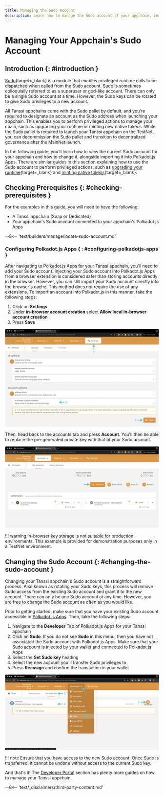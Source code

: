 ```yaml
---
title: Managing the Sudo Account
description: Learn how to manage the Sudo account of your appchain, including viewing and importing the Sudo key into Polkadot.js Apps and changing the current Sudo key.
---
```


# Managing Your Appchain's Sudo Account

## Introduction {: #introduction }

[Sudo](https://paritytech.github.io/polkadot-sdk/master/pallet_sudo/index.html){target=\_blank} is a module that enables privileged runtime calls to be dispatched when called from the Sudo account. Sudo is sometimes colloquially referred to as a superuser or god-like account. There can only be a single Sudo account at a time. However, the Sudo keys can be rotated to give Sudo privileges to a new account.

All Tanssi appchains come with the Sudo pallet by default, and you're required to designate an account as the Sudo address when launching your appchain. This enables you to perform privileged actions to manage your chain, such as upgrading your runtime or minting new native tokens. While the Sudo pallet is required to launch your Tanssi appchain on the TestNet, you can decommission the Sudo pallet and transition to decentralized governance after the MainNet launch.

In the following guide, you'll learn how to view the current Sudo account for your appchain and how to change it, alongside importing it into Polkadot.js Apps. There are similar guides in this section explaining how to use the Sudo account to perform privileged actions, such as [upgrading your runtime](/builders/manage/developer-portal/upgrade/){target=\_blank} and [minting native tokens](/builders/manage/developer-portal/minting/){target=\_blank}. 

## Checking Prerequisites {: #checking-prerequisites }

For the examples in this guide, you will need to have the following:

 - A Tanssi appchain (Snap or Dedicated)
 - Your appchain's Sudo account connected to your appchain's Polkadot.js Apps

--8<-- 'text/builders/manage/locate-sudo-account.md'

### Configuring Polkadot.js Apps { : #configuring-polkadotjs-apps }

After navigating to Polkadot.js Apps for your Tanssi appchain, you'll need to add your Sudo account. Injecting your Sudo account into Polkadot.js Apps from a browser extension is considered safer than storing accounts directly in the browser. However, you can still import your Sudo account directly into the browser's cache. This method does not require the use of any extensions. To import an account into Polkadot.js in this manner, take the following steps:

1. Click on **Settings**
2. Under **in-browser account creation** select **Allow local in-browser account creation**
3. Press **Save**

![Allowing creation of in-browser storage](/images/builders/manage/developer-portal/sudo/sudo-2.webp)

Then, head back to the accounts tab and press **Account**. You'll then be able to replace the pre-generated private key with that of your Sudo account.

![Adding account on Polkadot.js Apps](/images/builders/manage/developer-portal/sudo/sudo-3.webp)

!!! warning
    In-browser key storage is not suitable for production environments. This example is provided for demonstration purposes only in a TestNet environment.

## Changing the Sudo Account {: #changing-the-sudo-account }

Changing your Tanssi appchain's Sudo account is a straightforward process. Also known as rotating your Sudo keys, this process will remove Sudo access from the existing Sudo account and grant it to the new account. There can only be one Sudo account at any time. However, you are free to change the Sudo account as often as you would like.

Prior to getting started, make sure that you have your existing Sudo account accessible in [Polkadot.js Apps](#configuring-polkadotjs-apps). Then, take the following steps:

1. Navigate to the **Developer** Tab of Polkadot.js Apps for your Tanssi appchain
2. Click on **Sudo**. If you do not see **Sudo** in this menu, then you have not associated the Sudo account with Polkadot.js Apps. Make sure that your Sudo account is injected by your wallet and connected to Polkadot.js Apps
3. Select the **Set Sudo key** heading
4. Select the new account you'll transfer Sudo privileges to
5. Press **Reassign** and confirm the transaction in your wallet

![Change Sudo account on Polkadot.js Apps](/images/builders/manage/developer-portal/sudo/sudo-4.webp)

!!! note
    Ensure that you have access to the new Sudo account. Once Sudo is transferred, it cannot be undone without access to the current Sudo key.

And that's it! The [Developer Portal](/builders/manage/developer-portal/) section has plenty more guides on how to manage your Tanssi appchain.

--8<-- 'text/_disclaimers/third-party-content.md'
